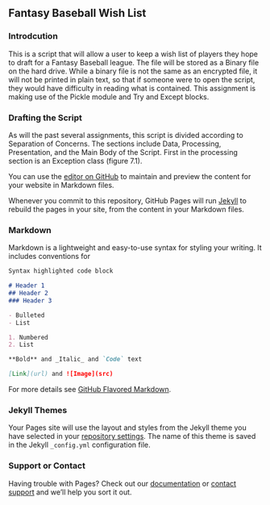 ## Fantasy Baseball Wish List

### Introdcution
This is a script that will allow a user to keep a wish list of players they hope to draft for a Fantasy Baseball league.  The file will be stored as a Binary file on the hard drive.  While a binary file is not the same as an encrypted file, it will not be printed in plain text, so that if someone were to open the script, they would have difficulty in reading what is contained.
This assignment is making use of the Pickle module and Try and Except blocks.

### Drafting the Script
As will the past several assignments, this script is divided according to Separation of Concerns.  The sections include Data, Processing, Presentation, and the Main Body of the Script.  First in the processing section is an Exception class (figure 7.1).  

You can use the [editor on GitHub](https://github.com/jaytreelove/IntroToProg-Python-Mod07/edit/master/README.md) to maintain and preview the content for your website in Markdown files.

Whenever you commit to this repository, GitHub Pages will run [Jekyll](https://jekyllrb.com/) to rebuild the pages in your site, from the content in your Markdown files.

### Markdown

Markdown is a lightweight and easy-to-use syntax for styling your writing. It includes conventions for

```markdown
Syntax highlighted code block

# Header 1
## Header 2
### Header 3

- Bulleted
- List

1. Numbered
2. List

**Bold** and _Italic_ and `Code` text

[Link](url) and ![Image](src)
```

For more details see [GitHub Flavored Markdown](https://guides.github.com/features/mastering-markdown/).

### Jekyll Themes

Your Pages site will use the layout and styles from the Jekyll theme you have selected in your [repository settings](https://github.com/jaytreelove/IntroToProg-Python-Mod07/settings). The name of this theme is saved in the Jekyll `_config.yml` configuration file.

### Support or Contact

Having trouble with Pages? Check out our [documentation](https://help.github.com/categories/github-pages-basics/) or [contact support](https://github.com/contact) and we’ll help you sort it out.
